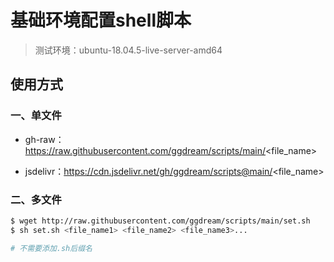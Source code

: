 # 基础环境配置shell脚本
> 测试环境：ubuntu-18.04.5-live-server-amd64



## 使用方式

### 一、单文件

- gh-raw：https://raw.githubusercontent.com/ggdream/scripts/main/<file_name>

- jsdelivr：https://cdn.jsdelivr.net/gh/ggdream/scripts@main/<file_name>



### 二、多文件

~~~sh
$ wget http://raw.githubusercontent.com/ggdream/scripts/main/set.sh
$ sh set.sh <file_name1> <file_name2> <file_name3>...

# 不需要添加.sh后缀名
~~~



